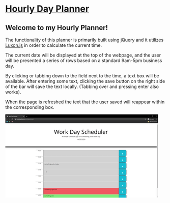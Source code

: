 # [Hourly Day Planner](https://mrtavit.github.io/workday.planner/)

## Welcome to my Hourly Planner!

The functionality of this planner is primarily built using jQuery and it utilizes [Luxon.js](https://moment.github.io/luxon/index.html) in order to calculate the current time.

The current date will be displayed at the top of the webpage, and the user will be presented a series of rows based on a standard 9am-5pm business day.

By clicking or tabbing down to the field next to the time, a text box will be available. After entering some text, clicking the save button on the right side of the bar will save the text locally. (Tabbing over and pressing enter also works).

When the page is refreshed the text that the user saved will reappear within the corresponding box.

 ![Website Gif](./assets/workday.planner.gif)